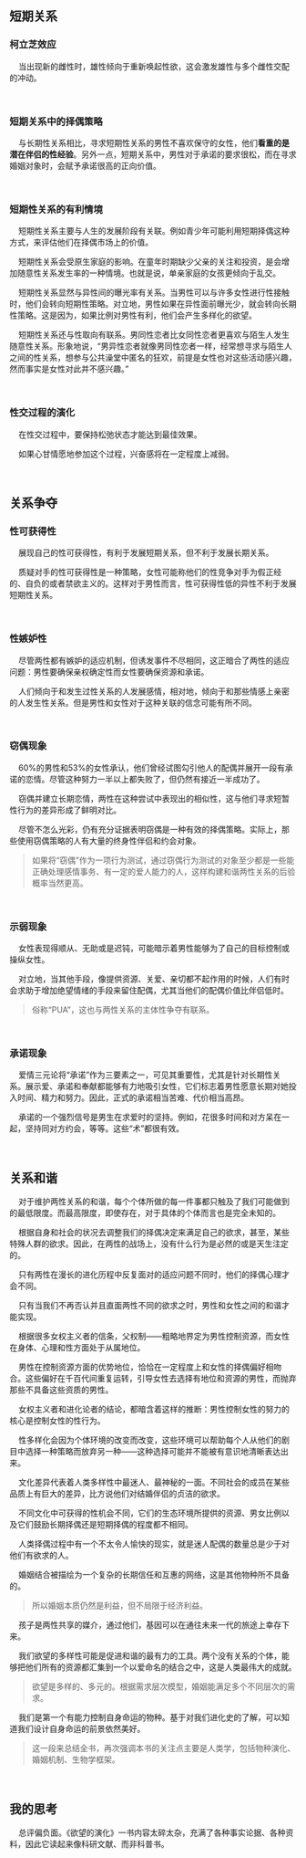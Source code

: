 ## 短期关系

### 柯立芝效应

    当出现新的雌性时，雄性倾向于重新唤起性欲，这会激发雄性与多个雌性交配的冲动。

    

### 短期关系中的择偶策略

    与长期性关系相比，寻求短期性关系的男性不喜欢保守的女性，他们**看重的是潜在伴侣的性经验**。另外一点，短期关系中，男性对于承诺的要求很松，而在寻求婚姻对象时，会赋予承诺很高的正向价值。

    

### 短期性关系的有利情境

    短期性关系主要与人生的发展阶段有关联。例如青少年可能利用短期择偶这种方式，来评估他们在择偶市场上的价值。

    短期性关系会受原生家庭的影响。在童年时期缺少父亲的关注和投资，是会增加随意性关系发生率的一种情境。也就是说，单亲家庭的女孩更倾向于乱交。

    短期性关系显然与异性间的曝光率有关系。当男性可以与许多女性进行性接触时，他们会转向短期性策略。对立地，男性如果在异性面前曝光少，就会转向长期性策略。这是因为，如果比例对男性有利，他们会产生多样化的欲望。

    短期性关系还与性取向有联系。男同性恋者比女同性恋者更喜欢与陌生人发生随意性关系。形象地说，“男异性恋者就像男同性恋者一样，经常想寻求与陌生人之间的性关系，想参与公共澡堂中匿名的狂欢，前提是女性也对这些活动感兴趣，然而事实是女性对此并不感兴趣。”

    

### 性交过程的演化

    在性交过程中，要保持松弛状态才能达到最佳效果。

    如果心甘情愿地参加这个过程，兴奋感将在一定程度上减弱。

    

## 关系争夺

### 性可获得性

    展现自己的性可获得性，有利于发展短期关系，但不利于发展长期关系。

    质疑对手的性可获得性是一种策略，女性可能称他们的性竞争对手为假正经的、自负的或者禁欲主义的。这样对于男性而言，性可获得性低的异性不利于发展短期性关系。

    

### 性嫉妒性

    尽管两性都有嫉妒的适应机制，但诱发事件不尽相同，这正暗合了两性的适应问题：男性要确保亲权确定性而女性要确保资源和承诺。

    人们倾向于和发生过性关系的人发展感情，相对地，倾向于和那些情感上亲密的人发生性关系。但是男性和女性对于这种关联的信念可能有所不同。

    

### 窃偶现象

    60%的男性和53%的女性承认，他们曾经试图勾引他人的配偶并展开一段有承诺的恋情。尽管这种努力一半以上都失败了，但仍然有接近一半成功了。

    窃偶并建立长期恋情，两性在这种尝试中表现出的相似性，这与他们寻求短暂性行为的差异形成了鲜明对比。

    尽管不怎么光彩，仍有充分证据表明窃偶是一种有效的择偶策略。实际上，那些使用窃偶策略的人有大量的终身性伴侣和约会对象。

> 如果将“窃偶”作为一项行为测试，通过窃偶行为测试的对象至少都是一些能正确处理感情事务、有一定的爱人能力的人，这样构建和谐两性关系的后验概率当然更高。

    

### 示弱现象

    女性表现得顺从、无助或是迟钝，可能暗示着男性能够为了自己的目标控制或操纵女性。

    对立地，当其他手段，像提供资源、关爱、亲切都不起作用的时候，人们有时会求助于增加绝望情绪的手段来留住配偶，尤其当他们的配偶价值比伴侣低时。

> 俗称“PUA”，这也与两性关系的主体性争夺有联系。

    

### 承诺现象

    爱情三元论将“承诺”作为三要素之一，可见其重要性，尤其是针对长期性关系。展示爱、承诺和奉献都能够有力地吸引女性，它们标志着男性愿意长期对她投入时间、精力和努力。因此，正式的承诺相当苦难、代价相当高昂。

    承诺的一个强烈信号是男生在求爱时的坚持。例如，花很多时间和对方呆在一起，坚持同对方约会，等等。这些“术”都很有效。

    

## 关系和谐

    对于维护两性关系的和谐，每个个体所做的每一件事都只触及了我们可能做到的最低限度。而最高限度，即使存在，对于具体的个体而言也是完全未知的。

    根据自身和社会的状况去调整我们的择偶决定来满足自己的欲求，甚至，某些特殊人群的欲求。因此，在两性的战场上，没有什么行为是必然的或是天生注定的。

    只有两性在漫长的进化历程中反复面对的适应问题不同时，他们的择偶心理才会不同。

    只有当我们不再否认并且直面两性不同的欲求之时，男性和女性之间的和谐才能实现。

    根据很多女权主义者的信条，父权制——粗略地界定为男性控制资源，而女性在身体、心理和性方面处于从属地位。

    男性在控制资源方面的优势地位，恰恰在一定程度上和女性的择偶偏好相吻合。这些偏好在千百代间重复运转，引导女性去选择有地位和资源的男性，而抛弃那些不具备这些资质的男性。

    女权主义者和进化论者的结论，都暗含着这样的推断：男性控制女性的努力的核心是控制女性的性行为。

    性多样化会因为个体环境的改变而改变，这些环境可以帮助每个人从他们的剧目中选择一种策略而放弃另一种——这种选择可能并不能被有意识地清晰表达出来。

    文化差异代表着人类多样性中最迷人、最神秘的一面。不同社会的成员在某些品质上有巨大的差异，比方说他们对结婚伴侣的贞洁的欲求。

    不同文化中可获得的性机会不同，它们的生态环境所提供的资源、男女比例以及它们鼓励长期择偶还是短期择偶的程度都不相同。

    人类择偶过程中有一个不太令人愉快的现实，就是迷人配偶的数量总是少于对他们有欲求的人。

    婚姻结合被描绘为一个复杂的长期信任和互惠的网络，这是其他物种所不具备的。

> 所以婚姻本质仍然是利益，但不局限于经济利益。

    孩子是两性共享的媒介，通过他们，基因可以在通往未来一代的旅途上幸存下来。

    我们欲望的多样性可能是促进和谐的最有力的工具。两个没有关系的个体，能够把他们所有的资源都汇集到一个以爱命名的结合之中，这是人类最伟大的成就。

> 欲望是多样的、多元的。根据需求层次模型，婚姻能满足多个不同层次的需求。

    我们是第一个有能力控制自身命运的物种。基于对我们进化史的了解，可以知道我们设计自身命运的前景依然美好。

> 这一段来总结全书，再次强调本书的关注点主要是人类学，包括物种演化、婚姻机制、生物学框架。

    

## 我的思考

    总评偏负面。《欲望的演化》一书内容太碎太杂，充满了各种事实论据、各种资料，因此它读起来像科研文献、而非科普书。
